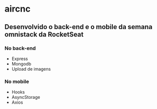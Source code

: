 # aircnc

## Desenvolvido o back-end e o mobile da semana omnistack da RocketSeat

### No back-end

- Express
- Mongodb
- Upload de imagens

### No mobile

- Hooks
- AsyncStorage
- Axios
